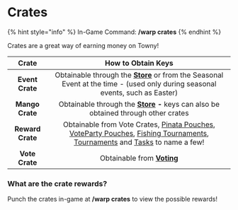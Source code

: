 # Crates

{% hint style="info" %}
In-Game Command: **/warp crates**
{% endhint %}

Crates are a great way of earning money on Towny!

|       Crate      |                                                                                                                                        How to Obtain Keys                                                                                                                                        |
| :--------------: | :----------------------------------------------------------------------------------------------------------------------------------------------------------------------------------------------------------------------------------------------------------------------------------------------: |
|  **Event Crate** |                                                                 Obtainable through the [**Store**](https://store.craftyourtown.com/) or from the Seasonal Event at the time - (used only during seasonal events, such as Easter)                                                                 |
|  **Mango Crate** |                                                                                     Obtainable through the [**Store**](https://store.craftyourtown.com/) **-** keys can also be obtained through other crates                                                                                    |
| **Reward Crate** | Obtainable from Vote Crates, [Pinata Pouches](../../cyt-towny/content/pinata-party.md), [VoteParty Pouches](voting-and-vote-parties.md), [Fishing Tournaments](../../cyt-towny/content/fishing.md), [Tournaments](broken-reference) and [Tasks](../../cyt-towny/content/tasks.md) to name a few! |
|  **Vote Crate**  |                                                                                                                   Obtainable from [**Voting**](https://craftyourtown.com/vote)                                                                                                                   |

### What are the crate rewards?

Punch the crates in-game at **/warp crates** to view the possible rewards!
